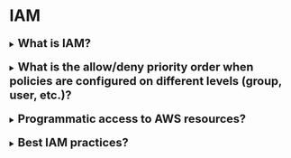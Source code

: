 <h1> IAM </h1>

[//]:# (What is IAM?)

<details>
    <summary>
        <b><big><big>
            What is IAM?
        </big></big></b>
    </summary>

**AWS Identity and Access Management (IAM)** - сервис, который предоставляет 
возможности безопасного управления доступом к сервисам и ресурсам AWS.
Используя IAM, можно создавать пользователей AWS и группы, управлять ими,
а также использовать разрешения, чтобы предоставлять или запрещать доступ к ресурсам AWS.

**Компоненты IAM**:
- Пользователи (Users)              - Кто управляет системой
- Группы (Groups)                   - Объединения пользователей и выдача им правил работы
- Роли (Roles)                      - Правила доступа работы сервисов
- Полиси (Policies)                 - Правила доступа работы пользователей
- сервис токенов безопасности (STS) - предоставление временного доступа к записям 

**Главные функции IAM**:
- Вы можете предоставить другим людям разрешение на администрирование 
  и использование ресурсов в вашей учетной записи AWS, не сообщая свой пароль или ключ доступа.
- Вы можете предоставлять разные разрешения разным людям для разных ресурсов.
- Вы можете предоставляnm вашим приложениям разрешения на доступ к другим ресурсам AWS.
- Вы можете добавить двухфакторную аутентификацию для своей учетной записи 
  и для отдельных пользователей для дополнительной безопасности.
- Вы можете разрешить пользователям использовать (STS) для получения временного доступа
  к вашей учетной записи AWS.
- Мониторинг информации об удостоверениях IAM, которые запрашивали ресурсы в вашей учетной записи.
- IAM подтвержден на соответствие стандарту безопасности данных индустрии платежных карт (PCI) (DSS).
- IAM и AWS Security Token Service (STS) предлагаются без дополнительной оплаты.

</details>
<br>

[//]:# (What is the allow/deny priority order when policies are configured on
        different levels [group, user,  etc.]?)

<details>
    <summary>
        <b><big><big>
            What is the allow/deny priority order when 
            policies are configured on different levels (group, user,  etc.)?
        </big></big></b>
    </summary>

![Image alt](https://docs.aws.amazon.com/IAM/latest/UserGuide/images/PolicyEvaluationHorizontal.png)
Чтобы окончательно выставить приоритет проходятся следующие уровни проверок

1. **Неявное отрицание.**
   AWS оценивает все политики в аккаунте, применимые к запросу, 
   отклоняя запрос если находит Deny инструкцию
2. **Service control policies уровень.**
   AWS оценивает Service control policies применимые к организации.
   Если не находит никаких Allow в SCP, запрос неявно отклоняется.
3. **Политики на основе ресурсов.**
   Есть ли у запрошенного ресурса есть политика на основе ресурсов и эта политика 
   предоставляет Allow доступ. То запрос обрабатывается и это окончательное решение.
4. **IAM Граница разрешений (Permissions boundary)**
   Если политика, используемая для установки границы разрешений,
   не разрешает запрошенное действие, запрос отклоняется.
5. **Политика сессии**
   Если политика сеанса присутствует и не разрешает запрошенное действие, 
   запрос неявно отклоняется.
6. **Политики на основе идентификационных данных**
   Смотрятся политики пользователя и политики из групп, к которым принадлежит пользователь.
   Если какая-либо политика разрешает запрошенное действие, то решение окончательно «Разрешить».
   Если таких нет, то окончательно "Запретить"
7. **В любом месте проверки если находится ошибка** выбивается принудительное "Запретить"

Упрощенно:
- Проверка Аккаунта
- Проверка полиси организации
- Проверка полиси ресурсов (если allow на этом этапе то доспут дается, если нет идем дальше)
- Проверка IAM к пользователю
- Проверка сеанса сессии (если таковая имеется)
- Проверка групп в которых состоит пользователь

</details>
<br>

[//]:# (Programmatic access to AWS resources?)

<details>
    <summary>
        <b><big><big>
            Programmatic access to AWS resources?
        </big></big></b>
    </summary>

Доступ можно осуществить и через консоль. 
Все креды того или иного пользователя хранятся в папке ~/.aws/credentials

Консоль автоматически обращается за кредами в эту папку и пингует AWS сервисы для проверки
наличия полиси для указанного IAM профиля. 

</details>
<br>

[//]:# (Best IAM practices?)

<details>
    <summary>
        <b><big><big>
            Best IAM practices?
        </big></big></b>
    </summary>

- Заблокируйте ключи доступа корневого пользователя к своей учетной записи AWS
- Создание отдельных пользователей IAM
- Используйте группы для назначения разрешений пользователям IAM
- По возможности используйте политики, определенные AWS, для назначения разрешений
- Предоставить наименьшие привилегии
- Использование уровней доступа для просмотра разрешений IAM
- Настройте надежную политику паролей для ваших пользователей
- Включить MFA для привилегированных пользователей
- Используйте роли для приложений, работающих на инстансах Amazon EC2
- Используйте роли для делегирования разрешений
- Не сообщайте ключи доступа
- Регулярно меняйте учетные данные
- Удалить ненужные учетные данные
- Используйте условия политики для дополнительной безопасности
- Мониторинг активности в вашей учетной записи AWS

</details>
<br>